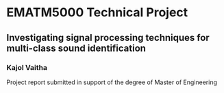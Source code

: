 # EMATM5000 Technical Project
## Investigating signal processing techniques for multi-class sound identification
### Kajol Vaitha
Project report submitted in support of the degree of Master of Engineering
